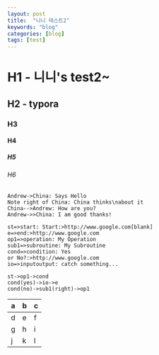```yaml
---
layout: post
title:  "니니 테스트2"
keywords: "blog"
categories: [blog]
tags: [test]
---
```


# H1 - 니니's test2~
## H2 - typora
### H3
#### H4
##### H5
###### H6

<script src="webfont.js"></script>
<script src="snap.svg-min.js"></script>
<script src="underscore-min.js"></script>
<script src="sequence-diagram-min.js"></script>
<div id="diagram"></div>
<script>
  var diagram = Diagram.parse("A->B: Message");
  diagram.drawSVG("diagram", {theme: 'hand'});
</script>

```sequence
Andrew->China: Says Hello
Note right of China: China thinks\nabout it
China-->Andrew: How are you?
Andrew->>China: I am good thanks!
```


<script src="raphael-min.js"></script>
<script src="flowchart-latest.js"></script>
```flow
st=>start: Start:>http://www.google.com[blank]
e=>end:>http://www.google.com
op1=>operation: My Operation
sub1=>subroutine: My Subroutine
cond=>condition: Yes
or No?:>http://www.google.com
io=>inputoutput: catch something...

st->op1->cond
cond(yes)->io->e
cond(no)->sub1(right)->op1
```

| a    | b    | c    |
| ---- | ---- | ---- |
| d    | e    | f    |
| g    | h    | i    |
| j    | k    | l    |
